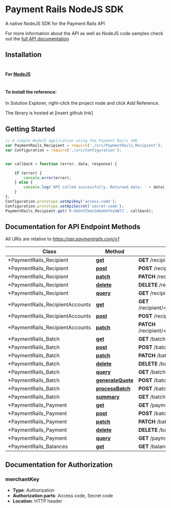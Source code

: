 # Payment Rails NodeJS SDK

A native NodeJS SDK for the Payment Rails API

For more information about the API as well as NodeJS code samples check out the [full API documentation](http://docs.paymentrails.com)


## Installation

#

#### For [NodeJS](https://nodejs.org/en/)

#
#### To install the reference: 
In Solution Explorer, right-click the project node and click Add Reference.


The library is hosted at [insert github link]

## Getting Started

```js
// A simple NodeJS application using the Payment Rails SDK
var PaymentRails_Recipient = require('./src/PaymentRails_Recipient');
var Configuration = require('./src/Configuration');


var callback = function (error, data, response) {

    if (error) {
        console.error(error);
    } else {
        console.log('API called successfully. Returned data: ' + data);
    }
};
Configuration.prototype.setApiKey('access-code');
Configuration.prototype.setApiSecret('secret-code');
PaymentRails_Recipient.get('R-GbGnYCbmsSm6xHnYVyGW7J', callback);

```

## Documentation for API Endpoint Methods

All URIs are relative to *https://api.paymentrails.com/v1*

Class | Method | HTTP request
------------ | ------------- | ------------- 
*PaymentRails_Recipient | [**get**](docs/PaymentRails_Recipient.md#get) | **GET** /recipient/ 
*PaymentRails_Recipient | [**post**](docs/PaymentRails_Recipient.md#post) | **POST** /recipient/ 
*PaymentRails_Recipient | [**patch**](docs/PaymentRails_Recipient.md#patch) | **PATCH** /recipient/ 
*PaymentRails_Recipient | [**delete**](docs/PaymentRails_Recipient.md#delete) | **DELETE** /recipient/ 
*PaymentRails_Recipient | [**query**](docs/PaymentRails_Recipient.md#query) | **GET** /recipient/ 
*PaymentRails_RecipientAccounts | [**get**](docs/PaymentRails_RecipientAccounts.md#get) | **GET** /recipient/<recipient_id>/accounts/recipientAccountId
*PaymentRails_RecipientAccounts | [**post**](docs/PaymentRails_RecipientAccounts.md#post) | **POST** /recipient/<recipient_id>/accounts
*PaymentRails_RecipientAccounts | [**patch**](docs/PaymentRails_RecipientAccounts.md#patch) | **PATCH** /recipient/<recipient_id>/accounts/recipientAccountId 
*PaymentRails_Batch | [**get**](docs/PaymentRails_Batch.md#get) | **GET** /batch/ 
*PaymentRails_Batch | [**post**](docs/PaymentRails_Batch.md#post) | **POST** /batch/ 
*PaymentRails_Batch | [**patch**](docs/PaymentRails_Batch.md#patch) | **PATCH** /batch/ 
*PaymentRails_Batch | [**delete**](docs/PaymentRails_Batch.md#delete) | **DELETE** /batch/ 
*PaymentRails_Batch | [**query**](docs/PaymentRails_Batch.md#query) | **GET** /batch/ 
*PaymentRails_Batch | [**generateQuote**](docs/PaymentRails_Batch.md#generateQuote) | **POST** /batch/ 
*PaymentRails_Batch | [**processBatch**](docs/PaymentRails_Batch.md#processBatch) | **POST** /batch/ 
*PaymentRails_Batch | [**summary**](docs/PaymentRails_Batch.md#summary) | **GET** /batch/ 
*PaymentRails_Payment | [**get**](docs/PaymentRails_Payment.md#get) | **GET** /payments/ 
*PaymentRails_Payment | [**post**](docs/PaymentRails_Payment.md#post) | **POST** /batch/<batch_id>/payments 
*PaymentRails_Payment | [**patch**](docs/PaymentRails_Payment.md#patch) | **PATCH** /batch/<batch_id>/payments 
*PaymentRails_Payment | [**delete**](docs/PaymentRails_Payment.md#delete) | **DELETE** /batch/<batch_id>/payments 
*PaymentRails_Payment | [**query**](docs/PaymentRails_Payment.md#query) | **GET** /payments/ 
*PaymentRails_Balances | [**get**](docs/PaymentRails_Balances.md#get) | **GET** /balances/ 

 
## Documentation for Authorization


### merchantKey

- **Type**: Authorization
- **Authorization parts**: Access code, Secret code
- **Location**: HTTP header